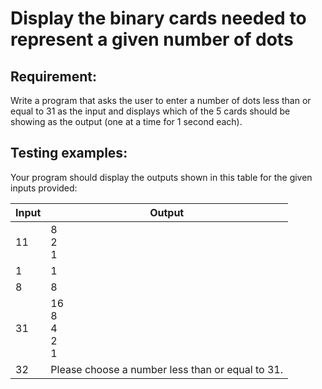 # Display the binary cards needed to represent a given number of dots

## Requirement:

Write a program that asks the user to enter a number of dots less than or
equal to 31 as the input and displays which of the 5 cards should be showing
as the output (one at a time for 1 second each).

## Testing examples:

Your program should display the outputs shown in this table for the given
inputs provided:

| Input | Output                                           |
|-------|--------------------------------------------------|
| 11    | 8<br>2<br>1                                      |
| 1     | 1                                                |
| 8     | 8                                                |
| 31    | 16<br>8<br>4<br>2<br>1                           |
| 32    | Please choose a number less than or equal to 31. |
